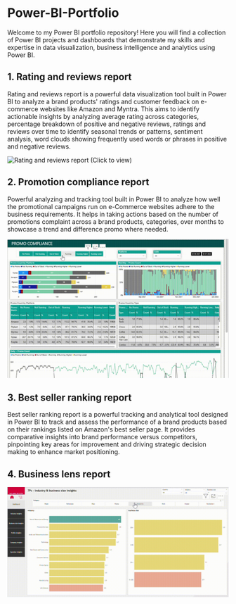# Power-BI-Portfolio
Welcome to my Power BI portfolio repository! Here you will find a collection of Power BI projects and dashboards that demonstrate my skills and expertise in data visualization, business intelligence and analytics using Power BI.

## **1. Rating and reviews report**
Rating and reviews report is a powerful data visualization tool built in Power BI to analyze a brand products' ratings and customer feedback on e-commerce websites like Amazon and Myntra. This aims to identify actionable insights by analyzing average rating across categories, percentage breakdown of positive and negative reviews, ratings and reviews over time to identify seasonal trends or patterns, sentiment analysis, word clouds showing frequently used words or phrases in positive and negative reviews.

![Rating and reviews report (Click to view)](ratings.gif)

## **2. Promotion compliance report**
Powerful analyzing and tracking tool built in Power BI to analyze how well the promotional campaigns run on e-Commerce websites adhere to the business requirements. It helps in taking actions based on the number of promotions complaint across a brand products, categories, over months to showcase a trend and difference promo where needed.

![Rating and reviews report (Click to view)](Promo.gif)

## **3. Best seller ranking report**
Best seller ranking report is a powerful tracking and analytical tool designed in Power BI to track and assess the performance of a brand products based on their rankings listed on Amazon's best seller page. It provides comparative insights into brand performance versus competitors, pinpointing key areas for improvement and driving strategic decision making to enhance market positioning.

## **4. Business lens report**

![Rating and reviews report (Click to view)](BL1.gif)

